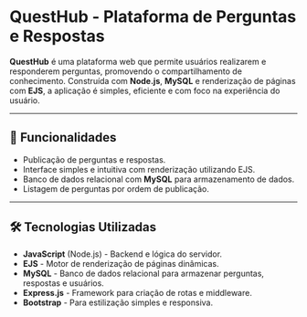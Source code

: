 # QuestHub - Plataforma de Perguntas e Respostas

**QuestHub** é uma plataforma web que permite usuários realizarem e responderem perguntas, promovendo o compartilhamento de conhecimento. Construída com **Node.js**, **MySQL** e renderização de páginas com **EJS**, a aplicação é simples, eficiente e com foco na experiência do usuário.

---

## 🚀 Funcionalidades

- Publicação de perguntas e respostas.
- Interface simples e intuitiva com renderização utilizando EJS.
- Banco de dados relacional com **MySQL** para armazenamento de dados.
- Listagem de perguntas por ordem de publicação.

---

## 🛠️ Tecnologias Utilizadas

- **JavaScript** (Node.js) - Backend e lógica do servidor.
- **EJS** - Motor de renderização de páginas dinâmicas.
- **MySQL** - Banco de dados relacional para armazenar perguntas, respostas e usuários.
- **Express.js** - Framework para criação de rotas e middleware.
- **Bootstrap** - Para estilização simples e responsiva.



